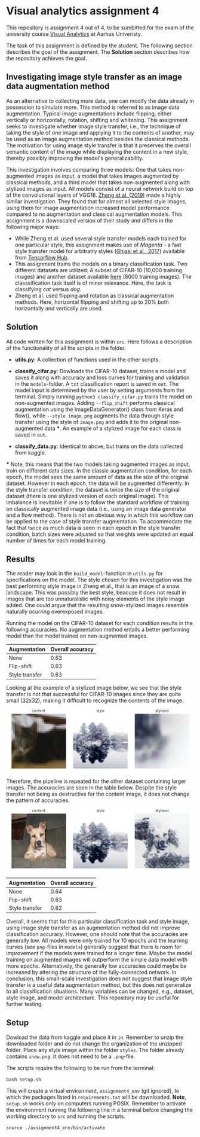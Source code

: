 # Visual analytics assignment 4
This repository is assignment 4 out of 4, to be sumbitted for the exam of the university course [Visual Analytics](https://kursuskatalog.au.dk/en/course/115695/Visual-Analytics) at Aarhus Univeristy.

The task of this assignment is defined by the student. The following section describes the goal of the assignment. The __Solution__ section describes how the repository achieves the goal.

## Investigating image style transfer as an image data augmentation method
As an alternative to collecting more data, one can modify the data already in possession to simulate more. This method is referred to as image data augmentation. Typical image augmentations include flipping, either vertically or horizontally, rotation, shifting and whitening. This assignment seeks to investigate whether image style transfer, i.e., the technique of taking the style of one image and applying it to the contents of another, may be used as an image augmentation method besides the classical methods. The motivation for using image style transfer is that it preserves the overall semantic content of the image while displaying the content in a new style, thereby possibly improving the model's generalizability. 

This investigation involves comparing three models: One that takes non-augmented images as input, a model that takes images augmented by classical methods, and a third model that takes non-augmented along with stylized images as input. All models consist of a neural network build on top of the convolutional layers of VGG16. [Zheng et al. (2019)](https://arxiv.org/abs/1909.01056) made a highly similar investigation. They found that for almost all selected style images, using them for image augmentation increased model performance compared to no augmentation and classical augmentation models. This assignment is a downscaled version of their study and differs in the following major ways:
- While Zheng et al. used several style transfer models each trained for one particular style, this assignment makes use of _Magenta_ - a fast style transfer model for arbitratry styles ([Ghiasi et al., 2017](https://arxiv.org/abs/1705.06830)) available from [Tensorflow Hub](https://www.tensorflow.org/hub/tutorials/tf2_arbitrary_image_stylization).
- This assignment trains the models on a binary classification task. Two different datasets are utilized: A subset of CIFAR-10 (10,000 training images) and another dataset available [here](https://www.kaggle.com/datasets/d4rklucif3r/cat-and-dogs) (8000 training images). The classsification task itself is of minor relevance. Here, the task is classifying _cat_ versus _dog_.
- Zheng et al. used flipping and rotation as classical augmentation methods. Here, horizontal flipping and shifting up to 20% both horizontally and vertically are used.

## Solution
All code written for this assignment is within ``src``. Here follows a description of the functionality of all the scripts in the folder.

- __utils.py__: A collection of functions used in the other scripts.

- __classify_cifar.py__: Dowloads the CIFAR-10 dataset, trains a model and saves it along with accuracy and loss curves for training and validation in the ``models``-folder. A ``txt`` classification report is saved in ``out``. The model input is determined by the user by setting arguments from the terminal. Simply running ``python3 classify_cifar.py`` trains the model on non-augmented images. Adding ``--flip_shift`` performs classical augmentation using the ImageDataGenerator() class from Keras and flow(), while ``--style image.png`` augments the data through style transfer using the style of ``image.png`` and adds it to the original non-augmented data __*__. An example of a stylized image for each class is saved in ``out``. 

- __classify_data.py__: Identical to above, but trains on the data collected from kaggle.

__\*__ Note, this means that the two models taking augmented images as input, train on different data sizes. In the classic augmentation condition, for each epoch, the model sees the same amount of data as the size of the original dataset. However in each epoch, the data will be augmented differently. In the style transfer condition, the dataset is twice the size of the original dataset (there is one stylized version of each original image). This imbalance is inevitable if one is to follow the standard workflow of training on classically augmented image data (i.e., using an image data generator and a flow method). There is not an obvious way in which this workflow can be applied to the case of style transfer augmentation. To accommodate the fact that twice as much data is seen in each epoch in the style transfer condition, batch sizes were adjusted so that weights were updated an equal number of times for each model training.

## Results
The reader may look in the ``build_model``-function in ``utils.py`` for specifications on the model. The style chosen for this investigation was the best performing style image in Zheng et al., that is an image of a snow landscape. This was possibly the best style, beacuse it does not result in images that are too unnaturalistic with noisy elements of the style image added. One could argue that the resulting snow-stylized images resemble naturally ocurring overexposed images. 

Running the model on the CIFAR-10 dataset for each condition results in the following accuracies. No augmentation method entails a better performing model than the model trained on non-augmented images.

|Augmentation|Overall accuracy|
|---|---|
|None|0.63|
|Flip-shift|0.63|
|Style transfer|0.63|

Looking at the example of a stylized image below, we see that the style transfer is not that successful for CIFAR-10 images since they are quite small (32x32), making it difficult to recognize the contents of the image.

![](out/cifar_snow_cat.png)

Therefore, the pipeline is repeated for the other dataset containing larger images. The accuracies are seen in the table below. Despite the style transfer not being as destructive for the content image, it does not change the pattern of accuracies.

![](out/snow_dog.png)

|Augmentation|Overall accuracy|
|---|---|
|None|0.64|
|Flip-shift|0.63|
|Style transfer|0.62|

Overall, it seems that for this particular classification task and style image, using image style transfer as an augmentation method did not improve classification accuracy. However, one should note that the accuracies are generally low. All models were only trained for 10 epochs and the learning curves (see ``png``-files in ``models``) generally suggest that there is room for improvement if the models were trained for a longer time. Maybe the model training on augmented images will outperform the simple data model with more epochs. Alternatively, the generally low accuracies could maybe be increased by altering the structure of the fully-connected network. In conclusion, this small-scale investigation does not suggest that image style transfer is a useful data augmentation method, but this does not generalize to all classification situations. Many variables can be changed, e.g., dataset, style image, and model architecture. This repository may be useful for further testing.

## Setup
Dowload the data from kaggle and place it in ``in``. Remember to unzip the downloaded folder and do not change the organization of the unzipped folder. Place any style image within the folder ``styles``. The folder already contains ``snow.png``. It does not need to be a ``.png``-file.

The scripts require the following to be run from the terminal:

```shell
bash setup.sh
```

This will create a virtual environment, ```assignment4_env``` (git ignored), to which the packages listed in ```requirements.txt``` will be downloaded. __Note__, ```setup.sh``` works only on computers running POSIX. Remember to activate the environment running the following line in a terminal before changing the working directory to ```src``` and running the scripts.

```shell 
source ./assignment4_env/bin/activate
```